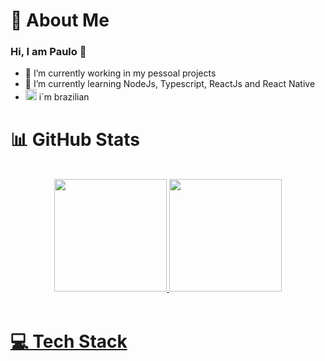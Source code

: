 # 🌌 About Me
### Hi, I am Paulo 👋
- 🔭 I’m currently working in my pessoal projects
- 🌱 I’m currently learning NodeJs, Typescript, ReactJs and React Native
-  <img width="18"  src="https://emojipedia-us.s3.dualstack.us-west-1.amazonaws.com/thumbs/160/twitter/322/flag-brazil_1f1e7-1f1f7.png"/> i´m brazilian

# 📊 GitHub Stats

<br/>
  <div align="center">
    <a href="https://github.com/PauloHenf?tab=repositories">
    <img height="180em" src="https://github-readme-streak-stats.herokuapp.com/?user=paulohenf&theme=great-gatsby&hide_border=false"/>
    <img height="180em" src="https://github-readme-stats.vercel.app/api/top-langs/?username=paulohenf&theme=great-gatsby&hide_border=false&include_all_commits=true&count_private=true&layout=compact"/>
  </div>
<br/>

# 💻 Tech Stack
